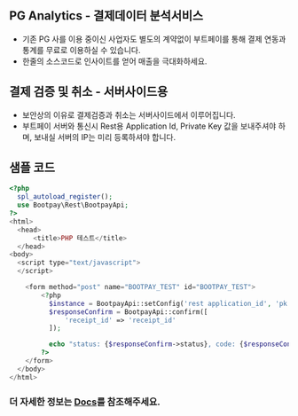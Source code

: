 
## PG Analytics - 결제데이터 분석서비스
* 기존 PG 사를 이용 중이신 사업자도 별도의 계약없이 부트페이를 통해 결제 연동과 통계를 무료로 이용하실 수 있습니다.
* 한줄의 소스코드로 인사이트를 얻어 매출을 극대화하세요.



## 결제 검증 및 취소 - 서버사이드용
* 보안상의 이유로 결제검증과 취소는 서버사이드에서 이루어집니다.
* 부트페이 서버와 통신시 Rest용 Application Id, Private Key 값을 보내주셔야 하며, 보내실 서버의 IP는 미리 등록하셔야 합니다.



## 샘플 코드
```php
<?php
  spl_autoload_register();
  use Bootpay\Rest\BootpayApi;
?>
<html>
  <head>
      <title>PHP 테스트</title>
  </head>
<body>
  <script type="text/javascript">
  </script>

    <form method="post" name="BOOTPAY_TEST" id="BOOTPAY_TEST">
        <?php
          $instance = BootpayApi::setConfig('rest application_id', 'pk');
          $responseConfirm = BootpayApi::confirm([
              'receipt_id' => 'receipt_id'
          ]);

          echo "status: {$responseConfirm->status}, code: {$responseConfirm->code}, message: {$responseConfirm->message}";
        ?>
    </form>
  </body>
</html>
```

### 더 자세한 정보는 [Docs](https://docs.bootpay.co.kr/rest/verify)를 참조해주세요. 
